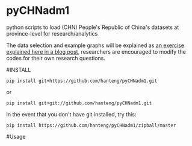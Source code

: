 pyCHNadm1
=============

python scripts to load (CHN) People's Republic of China's datasets at province-level for research/analytics

The data selection and example graphs will be explained as [an exercise explained here in a blog post](http://people.oii.ox.ac.uk/hanteng/to.be.determined), researchers are encouraged to modify the codes for their own research questions.


#INSTALL

	pip install git+https://github.com/hanteng/pyCHNadm1.git

or

	pip install git+git://github.com/hanteng/pyCHNadm1.git


In the event that you don't have git installed, try this:

	pip install https://github.com/hanteng/pyCHNadm1/zipball/master


#Usage
